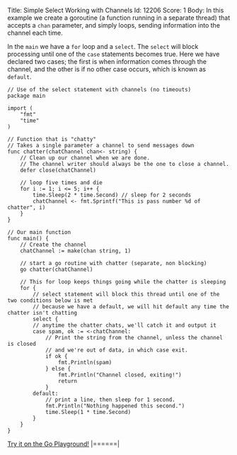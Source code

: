 Title: Simple Select Working with Channels
Id: 12206
Score: 1
Body:
In this example we create a goroutine (a function running in a separate thread) that accepts a `chan` parameter, and simply loops, sending information into the channel each time.

In the `main` we have a `for` loop and a `select`. The `select` will block processing until one of the `case` statements becomes true. Here we have declared two cases; the first is when information comes through the channel, and the other is if no other case occurs, which is known as `default`.

    // Use of the select statement with channels (no timeouts)
    package main
    
    import (
        "fmt"
        "time"
    )
    
    // Function that is "chatty"
    // Takes a single parameter a channel to send messages down
    func chatter(chatChannel chan<- string) {
        // Clean up our channel when we are done.
        // The channel writer should always be the one to close a channel.
        defer close(chatChannel)
    
        // loop five times and die
        for i := 1; i <= 5; i++ {
            time.Sleep(2 * time.Second) // sleep for 2 seconds
            chatChannel <- fmt.Sprintf("This is pass number %d of chatter", i)
        }
    }
    
    // Our main function
    func main() {
        // Create the channel
        chatChannel := make(chan string, 1)
    
        // start a go routine with chatter (separate, non blocking)
        go chatter(chatChannel)
    
        // This for loop keeps things going while the chatter is sleeping
        for {
            // select statement will block this thread until one of the two conditions below is met
            // because we have a default, we will hit default any time the chatter isn't chatting
            select {
            // anytime the chatter chats, we'll catch it and output it
            case spam, ok := <-chatChannel:
                // Print the string from the channel, unless the channel is closed
                // and we're out of data, in which case exit.
                if ok {
                    fmt.Println(spam)
                } else {
                    fmt.Println("Channel closed, exiting!")
                    return
                }
            default:
                // print a line, then sleep for 1 second.
                fmt.Println("Nothing happened this second.")
                time.Sleep(1 * time.Second)
            }
        }
    }

[Try it on the Go Playground!](https://play.golang.org/p/jMeu32yIUJ)
|======|
